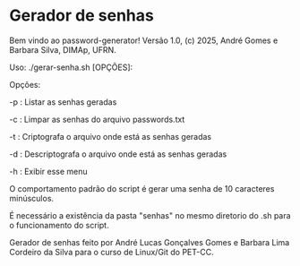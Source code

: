 # Gerador de senhas

Bem vindo ao password-generator! Versão 1.0, (c) 2025, André Gomes e Barbara Silva, DIMAp, UFRN.

Uso: ./gerar-senha.sh [OPÇÕES]:

Opções:

-p : Listar as senhas geradas

-c : Limpar as senhas do arquivo passwords.txt

-t : Criptografa o arquivo onde está as senhas geradas

-d : Descriptografa o arquivo onde está as senhas geradas

-h : Exibir esse menu

O comportamento padrão do script é gerar uma senha de 10 caracteres minúsculos.

É necessário a existência da pasta "senhas" no mesmo diretorio do .sh para o funcionamento do script.

Gerador de senhas feito por André Lucas Gonçalves Gomes e Barbara Lima Cordeiro da Silva para o curso de Linux/Git do PET-CC.


